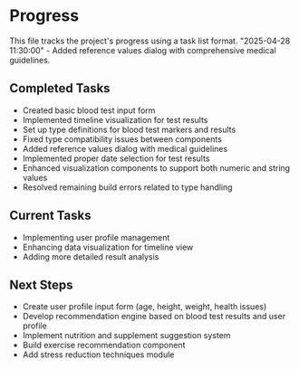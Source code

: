 
# Progress

This file tracks the project's progress using a task list format.
"2025-04-28 11:30:00" - Added reference values dialog with comprehensive medical guidelines.

## Completed Tasks

- Created basic blood test input form
- Implemented timeline visualization for test results
- Set up type definitions for blood test markers and results
- Fixed type compatibility issues between components
- Added reference values dialog with medical guidelines
- Implemented proper date selection for test results
- Enhanced visualization components to support both numeric and string values
- Resolved remaining build errors related to type handling

## Current Tasks

- Implementing user profile management
- Enhancing data visualization for timeline view
- Adding more detailed result analysis

## Next Steps

- Create user profile input form (age, height, weight, health issues)
- Develop recommendation engine based on blood test results and user profile
- Implement nutrition and supplement suggestion system
- Build exercise recommendation component
- Add stress reduction techniques module

